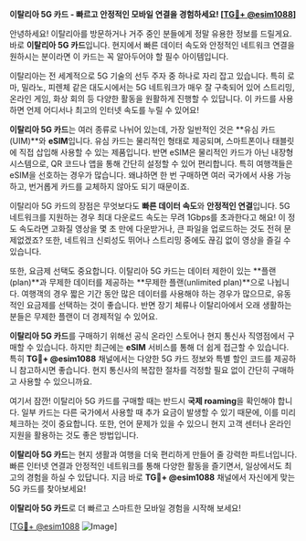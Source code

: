 **이탈리아 5G 카드 - 빠르고 안정적인 모바일 연결을 경험하세요! [[TG💪+ @esim1088](https://t.me/s/esim1088)]**

안녕하세요! 이탈리아를 방문하거나 거주 중인 분들에게 정말 유용한 정보를 드릴게요. 바로 **이탈리아 5G 카드**입니다. 현지에서 빠른 데이터 속도와 안정적인 네트워크 연결을 원하시는 분이라면 이 카드는 꼭 알아두어야 할 필수 아이템입니다.

이탈리아는 전 세계적으로 5G 기술의 선두 주자 중 하나로 자리 잡고 있습니다. 특히 로마, 밀라노, 피렌체 같은 대도시에서는 5G 네트워크가 매우 잘 구축되어 있어 스트리밍, 온라인 게임, 화상 회의 등 다양한 활동을 원활하게 진행할 수 있답니다. 이 카드를 사용하면 언제 어디서나 최고의 인터넷 속도를 누릴 수 있어요!

**이탈리아 5G 카드**는 여러 종류로 나뉘어 있는데, 가장 일반적인 것은 **유심 카드(UIM)**와 **eSIM**입니다. 유심 카드는 물리적인 형태로 제공되며, 스마트폰이나 태블릿에 직접 삽입해 사용할 수 있는 제품입니다. 반면 eSIM은 물리적인 카드가 아닌 내장형 시스템으로, QR 코드나 앱을 통해 간단히 설정할 수 있어 편리합니다. 특히 여행객들은 eSIM을 선호하는 경우가 많습니다. 왜냐하면 한 번 구매하면 여러 국가에서 사용 가능하고, 번거롭게 카드를 교체하지 않아도 되기 때문이죠.

이탈리아 5G 카드의 장점은 무엇보다도 **빠른 데이터 속도**와 **안정적인 연결**입니다. 5G 네트워크를 지원하는 경우 최대 다운로드 속도는 무려 1Gbps를 초과한다고 해요! 이 정도 속도라면 고화질 영상을 몇 초 만에 다운받거나, 큰 파일을 업로드하는 것도 전혀 문제없겠죠? 또한, 네트워크 신뢰성도 뛰어나 스트리밍 중에도 끊김 없이 영상을 즐길 수 있습니다.

또한, 요금제 선택도 중요합니다. 이탈리아 5G 카드는 데이터 제한이 있는 **플랜(plan)**과 무제한 데이터를 제공하는 **무제한 플랜(unlimited plan)**으로 나뉩니다. 여행객의 경우 짧은 기간 동안 많은 데이터를 사용해야 하는 경우가 많으므로, 유동적인 요금제를 선택하는 것이 좋습니다. 반면 장기 체류나 이탈리아에서 오래 생활하는 분들은 무제한 플랜이 더 경제적일 수 있어요.

**이탈리아 5G 카드**를 구매하기 위해선 공식 온라인 스토어나 현지 통신사 직영점에서 구매할 수 있습니다. 하지만 최근에는 **eSIM** 서비스를 통해 더 쉽게 접근할 수 있습니다. 특히 **TG💪+ @esim1088** 채널에서는 다양한 5G 카드 정보와 특별 할인 코드를 제공하니 참고하시면 좋습니다. 현지 통신사의 복잡한 절차를 걱정할 필요 없이 간단히 구매하고 사용할 수 있으니까요.

여기서 잠깐! 이탈리아 5G 카드를 구매할 때는 반드시 **국제 roaming**을 확인해야 합니다. 일부 카드는 다른 국가에서 사용할 때 추가 요금이 발생할 수 있기 때문에, 이를 미리 체크하는 것이 중요합니다. 또한, 언어 문제가 있을 수 있으니 현지 고객 센터나 온라인 지원을 활용하는 것도 좋은 방법입니다.

**이탈리아 5G 카드**는 현지 생활과 여행을 더욱 편리하게 만들어 줄 강력한 파트너입니다. 빠른 인터넷 연결과 안정적인 네트워크를 통해 다양한 활동을 즐기면서, 일상에서도 최고의 경험을 하실 수 있답니다. 지금 바로 **TG💪+ @esim1088** 채널에서 자신에게 맞는 5G 카드를 찾아보세요!

**이탈리아 5G 카드**로 더 빠르고 스마트한 모바일 경험을 시작해 보세요!  

[[TG💪+ @esim1088](https://t.me/s/esim1088) ![Image](https://i.postimg.cc/Y0z9fWf4/image.png)]